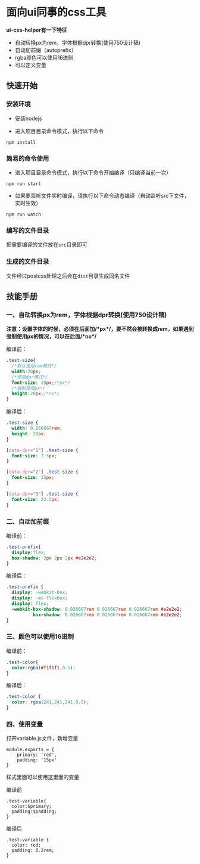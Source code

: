 # 面向ui同事的css工具
**ui-css-helper有一下特征**

- 自动转换px为rem，字体根据dpr转换(使用750设计稿)
- 自动加前缀（autoprefix）
- rgba颜色可以使用16进制
- 可以定义变量

## 快速开始

### 安装环境

- 安装nodejs

- 进入项目目录命令模式，执行以下命令

```shell
npm install
```
### 简易的命令使用

- 进入项目目录命令模式，执行以下命令开始编译（只编译当前一次）

```shell
npm run start
```
- 如果要监听文件实时编译，请执行以下命令动态编译（自动监听src下文件，实时生效）

```shell
npm run watch
```
### 编写的文件目录
把需要编译的文件放在`src`目录即可

### 生成的文件目录
文件经过postcss处理之后会在`dist`目录生成同名文件

## 技能手册

### 一、自动转换px为rem，字体根据dpr转换(使用750设计稿)
**注意：设置字体的时候，必须在后面加/\*px\*/，要不然会被转换成rem，如果遇到强制使用px的情况，可以在后面/\*no\*/**

编译前：
```css
.test-size{
  /*默认使用rem模式*/
  width:20px;
  /*使用dpr模式*/
  font-size: 15px;/*px*/
  /*强制使用px*/
  height:20px;/*no*/
}

```
编译后：
```css
.test-size {
  width: 0.266667rem;
  height: 20px;
}

[data-dpr="1"] .test-size {
  font-size: 7.5px;
}

[data-dpr="2"] .test-size {
  font-size: 15px;
}

[data-dpr="3"] .test-size {
  font-size: 22.5px;
}
```

### 二、自动加前缀
编译前：
```css
.test-prefix{
  display:flex;
  box-shadow: 2px 2px 2px #e2e2e2;
}
```
编译后：
```css
.test-prefix {
  display: -webkit-box;
  display: -ms-flexbox;
  display: flex;
  -webkit-box-shadow: 0.026667rem 0.026667rem 0.026667rem #e2e2e2;
          box-shadow: 0.026667rem 0.026667rem 0.026667rem #e2e2e2;
}
```

### 三、颜色可以使用16进制

编译前：
```css
.test-color{
  color:rgba(#f1f1f1,0.5);
}

```
编译后：
```css
.test-color {
  color: rgba(241,241,241,0.5);
}
```

### 四、使用变量

打开variable.js文件，新增变量
```
module.exports = {
    primary: 'red',
    padding: '15px'
}
```
样式里面可以使用这里面的变量

编译前
```
.test-variable{
  color:$primary;
  padding:$padding;
}
```

编译后
```
.test-variable {
  color: red;
  padding: 0.2rem;
}
```
